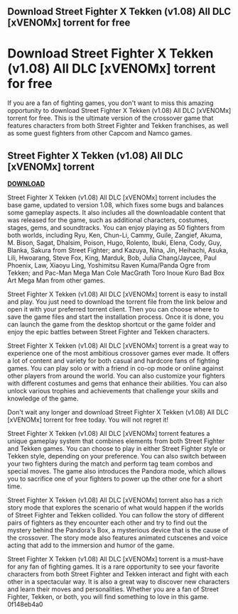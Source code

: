 ## Download Street Fighter X Tekken (v1.08) All DLC [xVENOMx] torrent for free

  
# Download Street Fighter X Tekken (v1.08) All DLC [xVENOMx] torrent for free
 
If you are a fan of fighting games, you don't want to miss this amazing opportunity to download Street Fighter X Tekken (v1.08) All DLC [xVENOMx] torrent for free. This is the ultimate version of the crossover game that features characters from both Street Fighter and Tekken franchises, as well as some guest fighters from other Capcom and Namco games.
 
## Street Fighter X Tekken (v1.08) All DLC [xVENOMx] torrent


[**DOWNLOAD**](https://www.google.com/url?q=https%3A%2F%2Furloso.com%2F2tKSXp&sa=D&sntz=1&usg=AOvVaw01VfMVbdRoapO1L3SaH900)

 
Street Fighter X Tekken (v1.08) All DLC [xVENOMx] torrent includes the base game, updated to version 1.08, which fixes some bugs and balances some gameplay aspects. It also includes all the downloadable content that was released for the game, such as additional characters, costumes, stages, gems, and soundtracks. You can enjoy playing as 50 fighters from both worlds, including Ryu, Ken, Chun-Li, Cammy, Guile, Zangief, Akuma, M. Bison, Sagat, Dhalsim, Poison, Hugo, Rolento, Ibuki, Elena, Cody, Guy, Blanka, Sakura from Street Fighter; and Kazuya, Nina, Jin, Heihachi, Asuka, Lili, Hwoarang, Steve Fox, King, Marduk, Bob, Julia Chang/Jaycee, Paul Phoenix, Law, Xiaoyu Ling, Yoshimitsu Raven Kuma/Panda Ogre from Tekken; and Pac-Man Mega Man Cole MacGrath Toro Inoue Kuro Bad Box Art Mega Man from other games.
 
Street Fighter X Tekken (v1.08) All DLC [xVENOMx] torrent is easy to install and play. You just need to download the torrent file from the link below and open it with your preferred torrent client. Then you can choose where to save the game files and start the installation process. Once it is done, you can launch the game from the desktop shortcut or the game folder and enjoy the epic battles between Street Fighter and Tekken characters.
 
Street Fighter X Tekken (v1.08) All DLC [xVENOMx] torrent is a great way to experience one of the most ambitious crossover games ever made. It offers a lot of content and variety for both casual and hardcore fans of fighting games. You can play solo or with a friend in co-op mode or online against other players from around the world. You can also customize your fighters with different costumes and gems that enhance their abilities. You can also unlock various trophies and achievements that challenge your skills and knowledge of the game.
 
Don't wait any longer and download Street Fighter X Tekken (v1.08) All DLC [xVENOMx] torrent for free today. You will not regret it!
  
Street Fighter X Tekken (v1.08) All DLC [xVENOMx] torrent features a unique gameplay system that combines elements from both Street Fighter and Tekken games. You can choose to play in either Street Fighter style or Tekken style, depending on your preference. You can also switch between your two fighters during the match and perform tag team combos and special moves. The game also introduces the Pandora mode, which allows you to sacrifice one of your fighters to power up the other one for a short time.
 
Street Fighter X Tekken (v1.08) All DLC [xVENOMx] torrent also has a rich story mode that explores the scenario of what would happen if the worlds of Street Fighter and Tekken collided. You can follow the story of different pairs of fighters as they encounter each other and try to find out the mystery behind the Pandora's Box, a mysterious device that is the cause of the crossover. The story mode also features animated cutscenes and voice acting that add to the immersion and humor of the game.
 
Street Fighter X Tekken (v1.08) All DLC [xVENOMx] torrent is a must-have for any fan of fighting games. It is a rare opportunity to see your favorite characters from both Street Fighter and Tekken interact and fight with each other in a spectacular way. It is also a great way to discover new characters and learn their moves and personalities. Whether you are a fan of Street Fighter, Tekken, or both, you will find something to love in this game.
 0f148eb4a0

